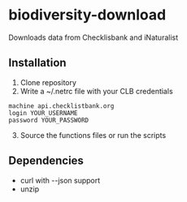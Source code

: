 # biodiversity-download
Downloads data from Checklisbank and iNaturalist

## Installation

1. Clone repository
2. Write a ~/.netrc file with your CLB credentials
```
machine api.checklistbank.org
login YOUR_USERNAME
password YOUR_PASSWORD
```
3. Source the functions files or run the scripts

## Dependencies
* curl with --json support
* unzip
